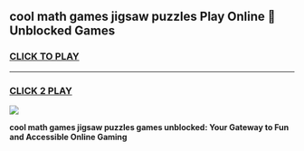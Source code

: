 
## cool math games jigsaw puzzles Play Online 👋 Unblocked Games
<h3>
<a href="https://news.freeplayer.one?title=cool_math_games_jigsaw_puzzles&ref=17CMG">CLICK TO PLAY</a></h3>
<hr>

<h3>
<a href="https://news.freeplayer.one?title=cool_math_games_jigsaw_puzzles&ref=17CMG">CLICK 2 PLAY</a>
  
</h3>

<a href="https://news.freeplayer.one?title=cool_math_games_jigsaw_puzzles&ref=17CMG/"><img src="https://clearcache.store/games.png"></a>


**cool math games jigsaw puzzles games unblocked: Your Gateway to Fun and Accessible Online Gaming**
